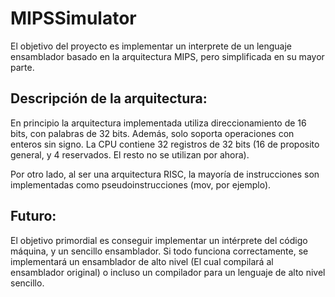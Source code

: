 MIPSSimulator
=============

El objetivo del proyecto es implementar un interprete de un lenguaje ensamblador basado en la arquitectura MIPS, pero simplificada en su mayor parte.

Descripción de la arquitectura:
-------------------------------

En principio la arquitectura implementada utiliza direccionamiento de 16 bits, con palabras de 32 bits. Además, solo soporta operaciones con enteros sin signo.
La CPU contiene 32 registros de 32 bits (16 de proposito general, y 4 reservados. El resto no se utilizan por ahora). 

Por otro lado, al ser una arquitectura RISC, la mayoría de instrucciones son implementadas como pseudoinstrucciones (mov, por ejemplo).

Futuro:
-------

El objetivo primordial es conseguir implementar un intérprete del código máquina, y un sencillo ensamblador. Si todo funciona correctamente, se implementará un ensamblador de alto nivel (El cual compilará al ensamblador original) o incluso un compilador para un lenguaje de alto nivel sencillo.
